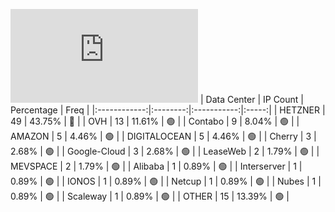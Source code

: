 ![Diagramm](https://github.com/obajay/StateSync-snapshots/blob/main/Projects/Kyve/1/README.md)
| Data Center | IP Count | Percentage | Freq |
|:------------:|:--------:|:-----------:|:-----:|
| HETZNER | 49 | 43.75% | 🔴 |
| OVH | 13 | 11.61% | 🟢 |
| Contabo | 9 | 8.04% | 🟢 |
| AMAZON | 5 | 4.46% | 🟢 |
| DIGITALOCEAN | 5 | 4.46% | 🟢 |
| Cherry | 3 | 2.68% | 🟢 |
| Google-Cloud | 3 | 2.68% | 🟢 |
| LeaseWeb | 2 | 1.79% | 🟢 |
| MEVSPACE | 2 | 1.79% | 🟢 |
| Alibaba | 1 | 0.89% | 🟢 |
| Interserver | 1 | 0.89% | 🟢 |
| IONOS | 1 | 0.89% | 🟢 |
| Netcup | 1 | 0.89% | 🟢 |
| Nubes | 1 | 0.89% | 🟢 |
| Scaleway | 1 | 0.89% | 🟢 |
| OTHER | 15 | 13.39% | 🟢 |